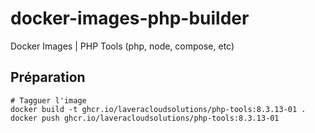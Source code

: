 # docker-images-php-builder

Docker Images | PHP Tools (php, node, compose, etc)

## Préparation

```
# Tagguer l'image
docker build -t ghcr.io/laveracloudsolutions/php-tools:8.3.13-01 .
docker push ghcr.io/laveracloudsolutions/php-tools:8.3.13-01
```
